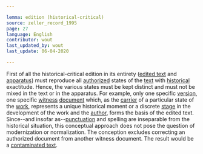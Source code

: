 ```yaml
---

lemma: edition (historical-critical)
source: zeller_record_1995
page: 27
language: English
contributor: wout
last_updated_by: wout
last_update: 06-04-2020

---
```


First of all the historical-critical edition in its entirety ([edited text](textEdited.html) and [apparatus](apparatusCritical.html)) must reproduce all [authorized](authorization.html) states of the [text](text.html) with [historical](history.html) exactitude. Hence, the various states must be kept distinct and must not be mixed in the text or in the apparatus. For example, only one specific [version](version.html), one specific [witness](witness.html) [document](document.html) which, as the [carrier](textCarrier.html) of a particular state of the [work](work.html), represents a unique historical moment or a discrete [stage](writingStage.html) in the development of the work and the [author](author.html), forms the basis of the edited text. Since--and insofar as--[punctuation](punctuation.html) and spelling are inseparable from the historical situation, this conceptual approach does not pose the question of modernization or normalization. The conception excludes correcting an authorized document from another witness document. The result would be a [contaminated text](textContaminated.html).

